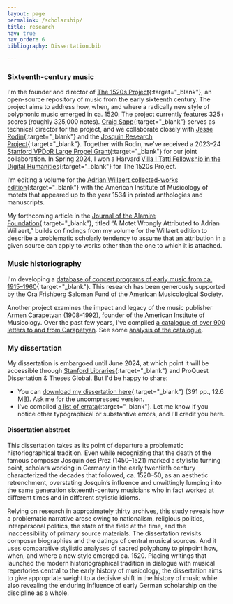 ```yaml
---
layout: page
permalink: /scholarship/
title: research
nav: true
nav_order: 6
bibliography: Dissertation.bib

---
```



### Sixteenth-century music

I'm the founder and director of [The 1520s Project](https://www.1520s-project.org){:target="_blank"}, an open-source repository of music from the early sixteenth century. The project aims to address how, when, and where a radically new style of polyphonic music emerged in ca. 1520. The project currently features 325+ scores (roughly 325,000 notes). [Craig Sapp](https://music.stanford.edu/people/craig-sapp-0){:target="_blank"} serves as technical director for the project, and we collaborate closely with [Jesse Rodin](https://music.stanford.edu/people/jesse-rodin){:target="_blank"} and the [Josquin Research Project](https://josquin.stanford.edu){:target="_blank"}. Together with Rodin, we've received a 2023–24 [Stanford VPDoR Large Propel Grant](https://propelgrants.stanford.edu/){:target="_blank"} for our joint collaboration. In Spring 2024, I won a Harvard [Villa I Tatti Fellowship in the Digital Humanities](https://itatti.harvard.edu/fellowship-digital-humanities){:target="_blank"} for The 1520s Project.


I’m editing a volume for the [Adrian Willaert collected-works edition](http://www.corpusmusicae.com/cmm/cmm_cc003.htm){:target="_blank"} with the American Institute of Musicology of motets that appeared up to the year 1534 in printed anthologies and manuscripts.

My forthcoming article in the [Journal of the Alamire Foundation](https://www.brepols.net/series/jaf){:target="_blank"}, titled “A Motet Wrongly Attributed to Adrian Willaert,” builds on findings from my volume for the Willaert edition to describe a problematic scholarly tendency to assume that an attribution in a given source can apply to works other than the one to which it is attached.

### Music historiography

I'm developing a [database of concert programs of early music from ca. 1915–1960](https://www.concertsdatabase.org/){:target="_blank"}. This research has been generously supported by the Ora Frishberg Saloman Fund of the American Musicological Society.

Another project examines the impact and legacy of the music publisher Armen Carapetyan (1908–1992), founder of the American Institute of Musicology. Over the past few years, I've compiled [a catalogue of over 900 letters to and from Carapetyan](../Carapetyan). See some [analysis of the catalogue](../Carapetyan_analysis).
 
### My dissertation

My dissertation is embargoed until June 2024, at which point it will be accessible through [Stanford Libraries](https://searchworks.stanford.edu/view/14239635){:target="_blank"} and ProQuest Dissertation & Theses Global. But I'd be happy to share:

+ You can [download my dissertation here](../research/Ory_Dissertation.pdf){:target="_blank"} (391 pp., 12.6 MB). Ask me for the uncompressed version.
+ I've compiled [a list of errata](../research/Ory_Dissertation_Errata.pdf){:target="_blank"}. Let me know if you notice other typographical or substantive errors, and I'll credit you here.

#### Dissertation abstract

This dissertation takes as its point of departure a problematic historiographical tradition. Even while recognizing that the death of the famous composer Josquin des Prez (1450–1521) marked a stylistic turning point, scholars working in Germany in the early twentieth century characterized the decades that followed, ca. 1520–50, as an aesthetic retrenchment, overstating Josquin’s influence and unwittingly lumping into the same generation sixteenth-century musicians who in fact worked at different times and in different stylistic idioms.

Relying on research in approximately thirty archives, this study reveals how a problematic narrative arose owing to nationalism, religious politics, interpersonal politics, the state of the field at the time, and the inaccessibility of primary source materials. The dissertation revisits composer biographies and the datings of central musical sources. And it uses comparative stylistic analyses of sacred polyphony to pinpoint how, when, and where a new style emerged ca. 1520. Placing writings that launched the modern historiographical tradition in dialogue with musical repertories central to the early history of musicology, the dissertation aims to give appropriate weight to a decisive shift in the history of music while also revealing the enduring influence of early German scholarship on the discipline as a whole.